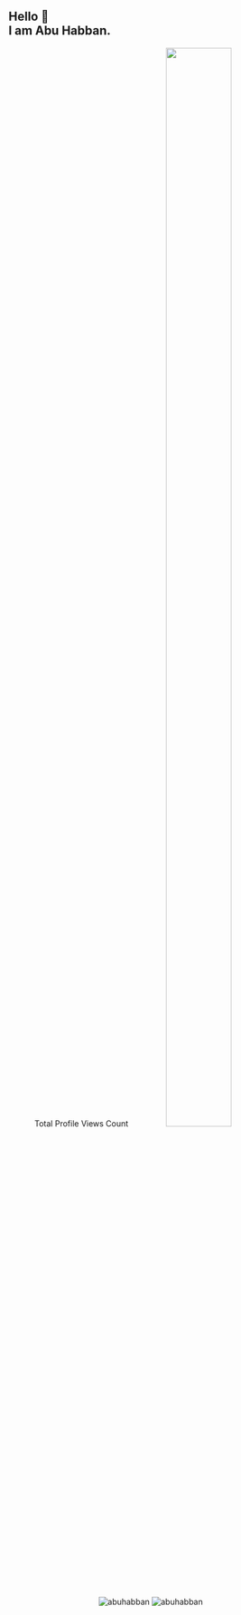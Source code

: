 <h2>Hello 👋 <br> I am Abu Habban.</h2>

<P align="center"> Total Profile Views Count
<img src="https://komarev.com/ghpvc/?username=abuhabban" style="width:48%;height:70%;"/>
<!--<img src="https://profile-counter.glitch.me/abuhabban/count.svg" style="width:70%;height:70%;"/>-->
<p align="center">
<img src="https://github-readme-stats.vercel.app/api?username=abuhabban&show_icons=true&theme=vue&locale=en" alt="abuhabban" />
<img  src="https://github-readme-stats.vercel.app/api/top-langs?username=abuhabban&show_icons=true&bg_color=30,fffefe,41b883&theme=gruvbox_light&locale=en&langs_count=10&layout=compact" alt="abuhabban" />
</p>
